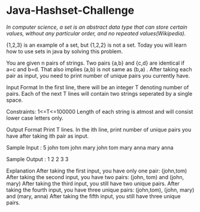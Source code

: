# Java-Hashset-Challenge

*In computer science, a set is an abstract data type that can store certain values, without any particular order, and no repeated values(Wikipedia).*

{1,2,3} is an example of a set, but {1,2,2} is not a set. Today you will learn how to use sets in java by solving this problem.

You are given n pairs of strings. Two pairs {a,b} and {c,d} are identical if a=c and b=d. That also implies (a,b) is not same as (b,a) . After taking each pair as input, you need to print number of unique pairs you currently have.

Input Format
In the first line, there will be an integer T denoting number of pairs. Each of the next T lines will contain two strings seperated by a single space.

Constraints:
1<=T<=100000
Length of each string is atmost  and will consist lower case letters only.

Output Format
Print T lines. In the ith line, print number of unique pairs you have after taking ith pair as input.

Sample Input : 
5
john tom
john mary
john tom
mary anna
mary anna

Sample Output : 
1
2
2
3
3

Explanation
After taking the first input, you have only one pair: (john,tom)
After taking the second input, you have two pairs: (john, tom) and (john, mary)
After taking the third input, you still have two unique pairs.
After taking the fourth input, you have three unique pairs: (john,tom), (john, mary) and (mary, anna)
After taking the fifth input, you still have three unique pairs.
